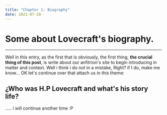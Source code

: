 ```yaml
---
title: "Chapter 1: Biography"
date: 2021-07-20
---
```



# Some about Lovecraft's biography.
--------------------------------------------------------------------------

Well in this entry, as the first that is obviously, the first thing, __the crucial thing of this post__, is write about our
anfitrion's site to begin introducing in matter and context. Well i think i do not in a mistake, Right? if I do, make me know...
OK let's continue over that attach us in this theme:

## ¿Who was H.P Lovecraft and what's his story life?

..... i will continue another time :P
